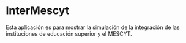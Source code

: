 # InterMescyt
Esta aplicación es para mostrar la simulación de la integración de las instituciones de educación superior y el MESCYT.

